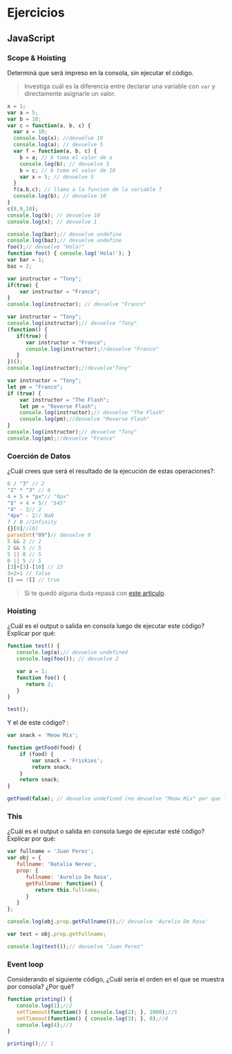 
# Ejercicios

## JavaScript

### Scope & Hoisting

Determiná que será impreso en la consola, sin ejecutar el código.

> Investiga cuál es la diferencia entre declarar una variable con `var` y directamente asignarle un valor.

```javascript
x = 1; 
var a = 5; 
var b = 10; 
var c = function(a, b, c) {
  var x = 10;
  console.log(x); //devuelve 10
  console.log(a); // devuelve 5
  var f = function(a, b, c) {
    b = a; // b toma el valor de a  
    console.log(b); // devuelve 5
    b = c; // b toma el valor de 10 
    var x = 5; // devuelve 5
  }
  f(a,b,c); // llama a la funcion de la variable f
  console.log(b); // devuelve 10
}
c(8,9,10);
console.log(b); // devuelve 10
console.log(x); // devuelve 1
```

```javascript
console.log(bar);// devuelve undefine
console.log(baz);// devuelve undefine
foo();// devuelve "Hola!"
function foo() { console.log('Hola!'); }
var bar = 1;
baz = 2;
```

```javascript
var instructor = "Tony";
if(true) {
    var instructor = "Franco";
}
console.log(instructor); // devuelve "Franco"
```

```javascript
var instructor = "Tony";
console.log(instructor);// devuelve "Tony"
(function() {
   if(true) {
      var instructor = "Franco";
      console.log(instructor);//devuelve "Franco"
   }
})();
console.log(instructor);//devuelve"Tony"
```

```javascript
var instructor = "Tony";
let pm = "Franco";
if (true) {
    var instructor = "The Flash";
    let pm = "Reverse Flash";
    console.log(instructor);// devuelve "The Flash"
    console.log(pm);//devuelve "Reverse Flash"
}
console.log(instructor);// devuelve "Tony"
console.log(pm);//devuelve "Franco"
```
### Coerción de Datos

¿Cuál crees que será el resultado de la ejecución de estas operaciones?:

```javascript
6 / "3" // 2
"2" * "3" // 6
4 + 5 + "px"// "9px"
"$" + 4 + 5// "$45"
"4" - 2// 2
"4px" - 2// NaN
7 / 0 //Infinity
{}[0]//[0]
parseInt("09")// devuelve 9
5 && 2 // 2
2 && 5 // 5
5 || 0 // 5
0 || 5 // 5
[3]+[3]-[10] // 23
3>2>1 // false
[] == ![] // true
```

> Si te quedó alguna duda repasá con [este artículo](http://javascript.info/tutorial/object-conversion).


### Hoisting

¿Cuál es el output o salida en consola luego de ejecutar este código? Explicar por qué:

```javascript
function test() {
   console.log(a);// devuelve undefined
   console.log(foo()); // devuelve 2

   var a = 1;
   function foo() {
      return 2;
   }
}

test();
```

Y el de este código? :

```javascript
var snack = 'Meow Mix';

function getFood(food) {
    if (food) {
        var snack = 'Friskies';
        return snack;
    }
    return snack;
}

getFood(false); // devuelve undefined (no devuelve "Meow Mix" por que la variable no se encuentra declarada en la funcion) 
```


### This

¿Cuál es el output o salida en consola luego de ejecutar esté código? Explicar por qué:

```javascript
var fullname = 'Juan Perez';
var obj = {
   fullname: 'Natalia Nerea',
   prop: {
      fullname: 'Aurelio De Rosa',
      getFullname: function() {
         return this.fullname;
      }
   }
};

console.log(obj.prop.getFullname());// devuelve 'Aurelio De Rosa'

var test = obj.prop.getFullname;

console.log(test());// devuelve "Juan Perez"
```

### Event loop

Considerando el siguiente código, ¿Cuál sería el orden en el que se muestra por consola? ¿Por qué?

```javascript
function printing() {
   console.log(1);//2
   setTimeout(function() { console.log(2); }, 1000);//5
   setTimeout(function() { console.log(3); }, 0);//4
   console.log(4);//3
}

printing();// 1
```
